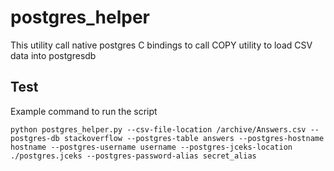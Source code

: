 # postgres_helper

This utility call native postgres C bindings to call COPY utility to load CSV data into postgresdb

Test
---------

Example command to run the script

`python postgres_helper.py --csv-file-location /archive/Answers.csv --postgres-db stackoverflow --postgres-table answers --postgres-hostname hostname --postgres-username username --postgres-jceks-location ./postgres.jceks --postgres-password-alias
secret_alias`